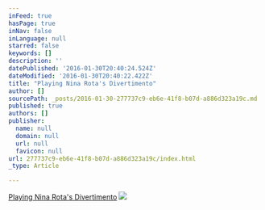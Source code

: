 ```yaml
---
inFeed: true
hasPage: true
inNav: false
inLanguage: null
starred: false
keywords: []
description: ''
datePublished: '2016-01-30T20:40:24.524Z'
dateModified: '2016-01-30T20:40:22.422Z'
title: "Playing Nina Rota's Divertimento"
author: []
sourcePath: _posts/2016-01-30-277737c9-eb6e-41f8-b07d-a886d323a19c.md
published: true
authors: []
publisher:
  name: null
  domain: null
  url: null
  favicon: null
url: 277737c9-eb6e-41f8-b07d-a886d323a19c/index.html
_type: Article

---
```

[Playing Nina Rota's Divertimento][0]
![](https://s3-us-west-2.amazonaws.com/the-grid-img/p/126a3b962a4559ab3cd0cc0b2bdebf2346d0f75c.jpg)

[0]: https://www.youtube.com/watch?v=fjfHKIl1t0Q